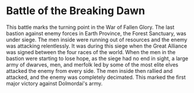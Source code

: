 # Battle of the Breaking Dawn
This battle marks the turning point in the War of Fallen Glory. The last bastion against enemy forces in Earth Province, the Forest Sanctuary, was under siege. The men inside were running out of resources and the enemy was attacking relentlessly. It was during this siege when the Great Alliance was signed between the four races of the world. When the men in the bastion were starting to lose hope, as the siege had no end in sight, a large army of dwarves, men, and merfolk led by some of the most elite elves attacked the enemy from every side. The men inside then rallied and attacked, and the enemy was completely decimated. This marked the first major victory against Dolmordai's army.